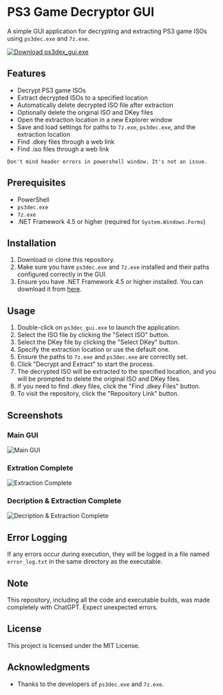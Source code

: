 # PS3 Game Decryptor GUI

A simple GUI application for decrypting and extracting PS3 game ISOs using `ps3dec.exe` and `7z.exe`.

[![Download ps3dex_gui.exe](https://custom-icon-badges.demolab.com/badge/-Download-blue?style=for-the-badge&logo=download&logoColor=white "Download ps3dex_gui.exe")](https://github.com/akinozgen/ps3dec-gui/releases/download/0.1.0/ps3dec_gui.exe)

## Features

- Decrypt PS3 game ISOs
- Extract decrypted ISOs to a specified location
- Automatically delete decrypted ISO file after extraction
- Optionally delete the original ISO and DKey files
- Open the extraction location in a new Explorer window
- Save and load settings for paths to `7z.exe`, `ps3dec.exe`, and the extraction location
- Find .dkey files through a web link
- Find .iso files through a web link

```
Don't mind header errors in powershell window. It's not an issue.
```

## Prerequisites

- PowerShell
- `ps3dec.exe`
- `7z.exe`
- .NET Framework 4.5 or higher (required for `System.Windows.Forms`)

## Installation

1. Download or clone this repository.
2. Make sure you have `ps3dec.exe` and `7z.exe` installed and their paths configured correctly in the GUI.
3. Ensure you have .NET Framework 4.5 or higher installed. You can download it from [here](https://dotnet.microsoft.com/download/dotnet-framework/net45).

## Usage

1. Double-click on `ps3dec_gui.exe` to launch the application.
2. Select the ISO file by clicking the "Select ISO" button.
3. Select the DKey file by clicking the "Select DKey" button.
4. Specify the extraction location or use the default one.
5. Ensure the paths to `7z.exe` and `ps3dec.exe` are correctly set.
6. Click "Decrypt and Extract" to start the process.
7. The decrypted ISO will be extracted to the specified location, and you will be prompted to delete the original ISO and DKey files.
8. If you need to find .dkey files, click the "Find .dkey Files" button.
9. To visit the repository, click the "Repository Link" button.

## Screenshots

### Main GUI

![Main GUI](https://github.com/user-attachments/assets/a4f33487-375d-458d-9211-a48f10862142)

### Extration Complete

![Extraction Complete](https://github.com/user-attachments/assets/06fd76af-e7e9-460e-a8c5-dc4dc875df96)

### Decription & Extraction Complete

![Decription & Extraction Complete](https://github.com/user-attachments/assets/7707e255-b4f7-4972-95bd-c6ea50b62c81)


## Error Logging

If any errors occur during execution, they will be logged in a file named `error_log.txt` in the same directory as the executable.

## Note

This repository, including all the code and executable builds, was made completely with ChatGPT. Expect unexpected errors.

## License

This project is licensed under the MIT License.

## Acknowledgments

- Thanks to the developers of `ps3dec.exe` and `7z.exe`.
